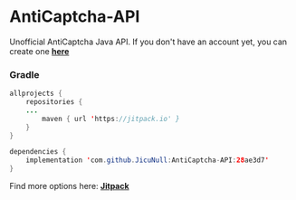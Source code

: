 # AntiCaptcha-API
Unofficial AntiCaptcha Java API.
If you don't have an account yet, you can create one **[here](http://getcaptchasolution.com/bqdjn5xlgq)**
 
### Gradle
```java
allprojects {
    repositories {
	...
        maven { url 'https://jitpack.io' }
    }
}
```
```java
dependencies {
    implementation 'com.github.JicuNull:AntiCaptcha-API:28ae3d7'
}
```
Find more options here: **[Jitpack](https://jitpack.io/JicuNull/AntiCaptcha-API)**
